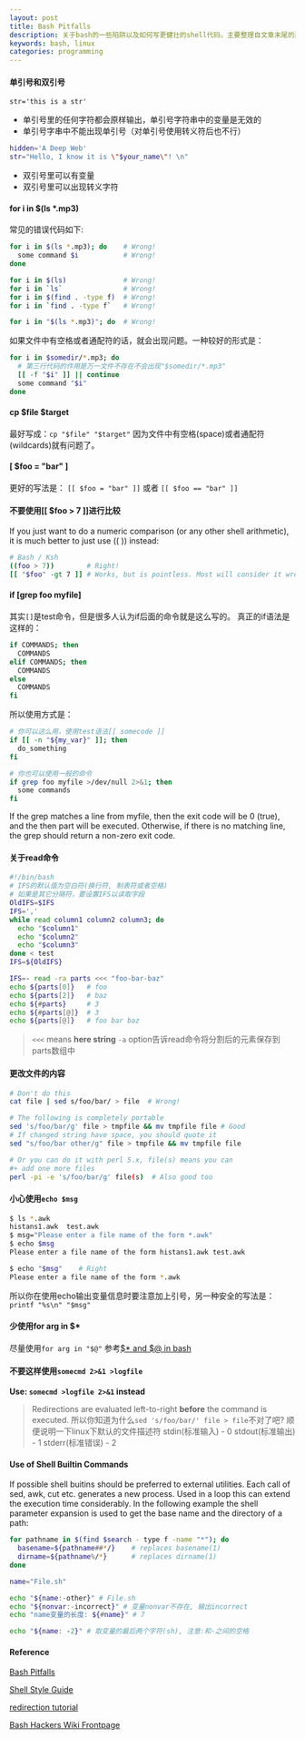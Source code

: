 ```yaml
---
layout: post
title: Bash Pitfalls
description: 关于bash的一些陷阱以及如何写更健壮的shell代码，主要整理自文章末尾的那些reference文章以及自己平常工作中遇到的坑
keywords: bash, linux
categories: programming
---
```


#### 单引号和双引号

`str='this is a str'`

- 单引号里的任何字符都会原样输出，单引号字符串中的变量是无效的
- 单引号字串中不能出现单引号（对单引号使用转义符后也不行）

``` bash
hidden='A Deep Web'
str="Hello, I know it is \"$your_name\"! \n"
```
- 双引号里可以有变量
- 双引号里可以出现转义字符

#### for i in $(ls *.mp3)
常见的错误代码如下:

``` bash
for i in $(ls *.mp3); do    # Wrong!
  some command $i           # Wrong!
done

for i in $(ls)              # Wrong!
for i in `ls`               # Wrong!
for i in $(find . -type f)  # Wrong!
for i in `find . -type f`   # Wrong!

for i in "$(ls *.mp3)"; do  # Wrong!
```

如果文件中有空格或者通配符的话，就会出现问题。一种较好的形式是：

``` bash
for i in $somedir/*.mp3; do
  # 第三行代码的作用是万一文件不存在不会出现"$somedir/*.mp3"
  [[ -f "$i" ]] || continue
  some command "$i"
done
```

#### cp $file $target
最好写成：`cp "$file" "$target"`
因为文件中有空格(space)或者通配符(wildcards)就有问题了。

#### [ $foo = "bar" ]
更好的写法是：
`[[ $foo = "bar" ]]` 或者 `[[ $foo == "bar" ]]`

#### 不要使用[[ $foo > 7 ]]进行比较
If you just want to do a numeric comparison (or any other shell arithmetic), it is much better to just use (( )) instead:

``` bash
# Bash / Ksh
((foo > 7))        # Right!
[[ "$foo" -gt 7 ]] # Works, but is pointless. Most will consider it wrong. Use ((...)) or let instead.
```

#### if [grep foo myfile]
其实`[]`是test命令，但是很多人认为if后面的命令就是这么写的。
真正的if语法是这样的：

``` bash
if COMMANDS; then
  COMMANDS
elif COMMANDS; then
  COMMANDS
else
  COMMANDS
fi
```

所以使用方式是：

``` bash
# 你可以这么用，使用test语法[[ somecode ]]
if [[ -n "${my_var}" ]]; then
  do_something
fi

# 你也可以使用一般的命令
if grep foo myfile >/dev/null 2>&1; then
  some commands
fi
```

If the grep matches a line from myfile, then the exit code will be 0 (true), and the then part will be executed. Otherwise, if there is no matching line, the grep should return a non-zero exit code.

#### 关于read命令

``` bash
#!/bin/bash
# IFS的默认值为空白符(换行符, 制表符或者空格)
# 如果是其它分隔符，要设置IFS以读取字段
OldIFS=$IFS
IFS=','
while read column1 column2 column3; do
  echo "$column1"
  echo "$column2"
  echo "$column3"
done < test
IFS=${OldIFS}
```

``` bash
IFS=- read -ra parts <<< "foo-bar-baz"
echo ${parts[0]}   # foo
echo ${parts[2]}   # baz
echo ${#parts}     # 3
echo ${#parts[@]}  # 3
echo ${parts[@]}   # foo bar baz
```

> `<<<` means **here string**
> `-a` option告诉read命令将分割后的元素保存到parts数组中

#### 更改文件的内容

``` bash
# Don't do this
cat file | sed s/foo/bar/ > file  # Wrong!

# The following is completely portable
sed 's/foo/bar/g' file > tmpfile && mv tmpfile file # Good
# If changed string have space, you should quote it
sed "s/foo/bar other/g" file > tmpfile && mv tmpfile file

# Or you can do it with perl 5.x, file(s) means you can
#+ add one more files
perl -pi -e 's/foo/bar/g' file(s)  # Also good too
```

#### 小心使用`echo $msg`

``` bash
$ ls *.awk
histans1.awk  test.awk
$ msg="Please enter a file name of the form *.awk"
$ echo $msg
Please enter a file name of the form histans1.awk test.awk

$ echo "$msg"    # Right
Please enter a file name of the form *.awk
```

所以你在使用echo输出变量信息时要注意加上引号，另一种安全的写法是：
`printf "%s\n" "$msg"`

#### 少使用for arg in $*
尽量使用`for arg in "$@"`
参考[$* and $@ in bash](http://stackoverflow.com/questions/12314451/accessing-bash-command-line-args-vs?rq=1)

#### 不要这样使用`somecmd 2>&1 >logfile`
**Use: `somecmd >logfile 2>&1` instead**
>Redirections are evaluated left-to-right **before** the command is executed.
>所以你知道为什么`sed 's/foo/bar/' file > file`不对了吧?
>顺便说明一下linux下默认的文件描述符
>stdin(标准输入) - 0
>stdout(标准输出) - 1
>stderr(标准错误) - 2

#### Use of Shell Builtin Commands
If possible shell buitins should be preferred to external utilities. Each call of sed, awk, cut etc. generates a new process. Used in a loop this can extend the execution time considerably. In the following example the shell parameter expansion is used to get the base name and the directory of a path:

``` bash
for pathname in $(find $search - type f -name "*"); do
  basename=${pathname##*/}    # replaces basename(1)
  dirname=${pathname%/*}      # replaces dirname(1)
done
```

``` bash
name="File.sh"

echo "${name:-other}" # File.sh
echo "${nonvar:-incorrect}" # 变量nonvar不存在, 输出incorrect
echo "name变量的长度: ${#name}" # 7

echo "${name: -2}" # 取变量的最后两个字符(sh), 注意:和-之间的空格
```

#### Reference
[Bash Pitfalls](http://mywiki.wooledge.org/BashPitfalls)

[Shell Style Guide](https://google-styleguide.googlecode.com/svn/trunk/shell.xml)

[redirection tutorial](http://wiki.bash-hackers.org/howto/redirection_tutorial "里面还有FD和exec的描述")

[Bash Hackers Wiki Frontpage](http://wiki.bash-hackers.org/start)
